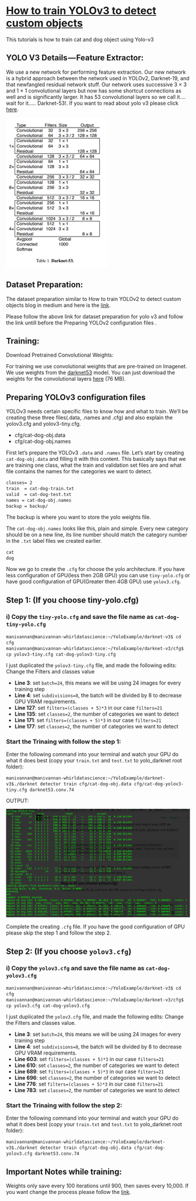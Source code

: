 # [How to train YOLOv3 to detect custom objects][source]

This tutorials is how to train cat and dog object using Yolo-v3

## YOLO V3 Details — Feature Extractor:
We use a new network for performing feature extraction. Our new network is a hybrid approach between the network used in YOLOv2, Darknet-19, and that newfangled residual network stuff. Our network uses successive 3 × 3 and 1 × 1 convolutional layers but now has some shortcut connections as well and is significantly larger. It has 53 convolutional layers so we call it…. wait for it….. Darknet-53!. If you want to read about yolo v3 please click [here][1].

![img-01]

## Dataset Preparation:
The dataset preparation similar to How to train YOLOv2 to detect custom objects blog in medium and here is the [link][2].

Please follow the above link for dataset preparation for yolo v3 and follow the link untill before the Preparing YOLOv2 configuration files .

## Training:
Download Pretrained Convolutional Weights:

For training we use convolutional weights that are pre-trained on Imagenet. We use weights from the [darknet53] model. You can just download the weights for the convolutional layers [here][darknet53.conv.74] (76 MB).

## Preparing YOLOv3 configuration files
YOLOv3 needs certain specific files to know how and what to train. We’ll be creating these three files(.data, .names and .cfg) and also explain the yolov3.cfg and yolov3-tiny.cfg.

- cfg/cat-dog-obj.data
- cfg/cat-dog-obj.names

First let’s prepare the YOLOv3 `.data` and `.names` file. Let’s start by creating `cat-dog-obj.data` and filling it with this content. This basically says that we are training one class, what the train and validation set files are and what file contains the names for the categories we want to detect.

```
classes= 2 
train  = cat-dog-train.txt  
valid  = cat-dog-test.txt  
names = cat-dog-obj.names  
backup = backup/
```

The backup is where you want to store the yolo weights file.

The `cat-dog-obj.names` looks like this, plain and simple. Every new category should be on a new line, its line number should match the category number in the `.txt` label files we created earlier.

```
cat
dog
```

Now we go to create the `.cfg` for choose the yolo architecture. If you have less configuration of GPU(less then 2GB GPU) you can use `tiny-yolo.cfg` or have good configuration of GPU(Greater then 4GB GPU) use `yolov3.cfg`.

## Step 1: (If you choose tiny-yolo.cfg)

### i) Copy the `tiny-yolo.cfg` and save the file name as `cat-dog-tiny-yolo.cfg`

```
manivannan@manivannan-whirldatascience:~/YoloExample/darknet-v3$ cd cfg
manivannan@manivannan-whirldatascience:~/YoloExample/darknet-v3/cfg$ cp yolov3-tiny.cfg cat-dog-yolov3-tiny.cfg
```

I just duplicated the `yolov3-tiny.cfg` file, and made the following edits:
Change the Filters and classes value

- **Line 3**: set `batch=24`, this means we will be using 24 images for every training step
- **Line 4**: set `subdivisions=8`, the batch will be divided by 8 to decrease GPU VRAM requirements.
- **Line 127**: set `filters=(classes + 5)*3` in our case `filters=21`
- **Line 135**: set `classes=2`, the number of categories we want to detect
- **Line 171**: set `filters=(classes + 5)*3` in our case `filters=21`
- **Line 177**: set `classes=2`, the number of categories we want to detect

### Start the Trinaing with follow the step 1:

Enter the following command into your terminal and watch your GPU do what it does best (copy your `train.txt` and `test.txt` to yolo_darknet root folder):

```
manivannan@manivannan-whirldatascience:~/YoloExample/darknet-v3$./darknet detector train cfg/cat-dog-obj.data cfg/cat-dog-yolov3-tiny.cfg darknet53.conv.74
```

OUTPUT:

![img-02]

Complete the creating `.cfg` file. If you have the good configuration of GPU please skip the step 1 and follow the step 2.

## Step 2: (If you choose `yolov3.cfg`)
### i) Copy the `yolov3.cfg` and save the file name as `cat-dog-yolov3.cfg`

```
manivannan@manivannan-whirldatascience:~/YoloExample/darknet-v3$ cd cfg
manivannan@manivannan-whirldatascience:~/YoloExample/darknet-v3/cfg$ cp yolov3.cfg cat-dog-yolov3.cfg
```

I just duplicated the `yolov3.cfg` file, and made the following edits:
Change the Filters and classes value.

- **Line 3**: set `batch=24`, this means we will be using 24 images for every training step
- **Line 4**: set `subdivisions=8`, the batch will be divided by 8 to decrease GPU VRAM requirements.
- **Line 603**: set `filters=(classes + 5)*3` in our case `filters=21`
- **Line 610**: set `classes=2`, the number of categories we want to detect
- **Line 689**: set `filters=(classes + 5)*3` in our case `filters=21`
- **Line 696**: set `classes=2`, the number of categories we want to detect
- **Line 776**: set `filters=(classes + 5)*3` in our case `filters=21`
- **Line 783**: set `classes=2`, the number of categories we want to detect

### Start the Trinaing with follow the step 2:

Enter the following command into your terminal and watch your GPU do what it does best (copy your `train.txt` and `test.txt` to yolo_darknet root folder):

```
manivannan@manivannan-whirldatascience:~/YoloExample/darknet-v3$./darknet detector train cfg/cat-dog-obj.data cfg/cat-dog-yolov3.cfg darknet53.conv.74
```

## Important Notes while training:

Weights only save every 100 iterations until 900, then saves every 10,000. If you want change the process please follow the [link][3].


[source]: https://medium.com/@manivannan_data/how-to-train-yolov3-to-detect-custom-objects-ccbcafeb13d2

[1]: https://pjreddie.com/media/files/papers/YOLOv3.pdf
[2]: https://medium.com/@manivannan_data/how-to-train-yolov2-to-detect-custom-objects-9010df784f36
[3]: https://github.com/pjreddie/darknet/issues/190

[darknet53]: https://pjreddie.com/darknet/imagenet/#darknet53
[darknet53.conv.74]: https://pjreddie.com/media/files/darknet53.conv.74


[img-01]: img/1_7SKifRP2-eiFdZoaOLovoQ.png "Yolo v3 - Architecture"
[img-02]: img/1_auiui6guPcua5Io3OEgPrA.png